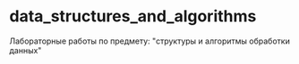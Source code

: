 # data_structures_and_algorithms
Лабораторные работы по предмету: "структуры и алгоритмы обработки данных"

